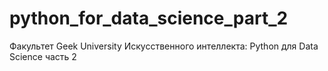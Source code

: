 # python_for_data_science_part_2
Факультет Geek University Искусственного интеллекта: Python для Data Science часть 2
